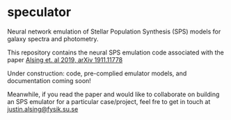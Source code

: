 # speculator
Neural network emulation of Stellar Population Synthesis (SPS) models for galaxy spectra and photometry.

This repository contains the neural SPS emulation code associated with the paper [Alsing et. al 2019, arXiv 1911.11778](https://arxiv.org/abs/1911.11778)

Under construction: code, pre-complied emulator models, and documentation coming soon!

Meanwhile, if you read the paper and would like to collaborate on building an SPS emulator for a particular case/project, feel fre to get in touch at justin.alsing@fysik.su.se
